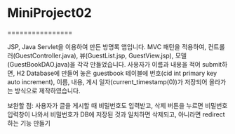 
# MiniProject02
================

JSP, Java Servlet을 이용하여 만든 방명록 앱입니다.
MVC 패턴을 적용하여, 컨트롤러(GuestController.java), 뷰(GuestList.jsp, GuestView.jsp), 모델(GuestBookDAO.java)을 각각 만들었습니다.
사용자가 이름과 내용을 적어 submit하면,
H2 Database에 만들어 놓은 guestbook 테이블에 번호(cid int primary key auto increment), 이름, 내용, 게시 일자(current_timestamp(0))가 저장되어 올라가는 방식으로
제작하였습니다.

보완할 점: 사용자가 글을 게시할 때 비밀번호도 입력받고, 삭제 버튼을 누르면 비밀번호 입력창이 나와서
            비밀번호가 DB에 저장된 것과 일치하면 삭제되고, 아니라면 redirect하는 기능 만들기
